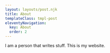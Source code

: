 ```yaml
---
layout: layouts/post.njk
title: About
templateClass: tmpl-post
eleventyNavigation:
  key: About
  order: 2
---
```


I am a person that writes stuff. This is my website.

